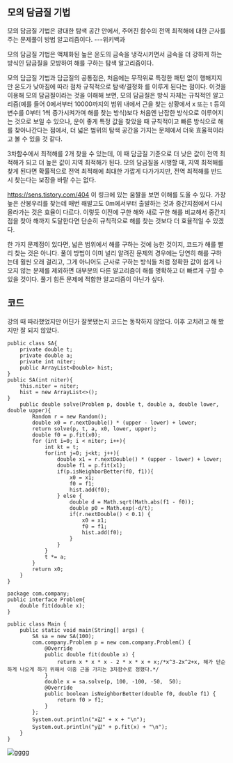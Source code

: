 ## 모의 담금질 기법

모의 담금질 기법은 광대한 탐색 공간 안에서, 주어진 함수의 전역 최적해에 대한 근사를 주는 문제풀이 방법 알고리즘이다. ---위키백과

모의 담금질 기법은 액체화된 높은 온도의 금속을 냉각시키면서 금속을 더 강하게 하는 방식인 담금질을 모방하여 해를 구하는 탐색 알고리즘이다.

모의 담금질 기법과 담금질의 공통점은, 처음에는 무작위로 특정한 패턴 없이 행해지지만 온도가 낮아짐에 따라 점차 규칙적으로 탐색/결정화 를 이루게 된다는 점이다. 이것을 이용해 모의 담금질이라는 것을 이해해 보면, 모의 담금질은 방식 자체는 규칙적인 알고리즘(예를 들어 0에서부터 10000까지의 범위 내에서 근을 찾는 상황에서 x 또는 t 등의 변수를 0부터 1씩 증가시켜가며 해를 찾는 방식)보다 처음엔 난잡한 방식으로 이루어지는 것으로 보일 수 있으나, 운이 좋게 특정 값을 찾았을 때 규칙적이고 빠른 방식으로 해를 찾아나간다는 점에서, 더 넓은 범위의 탐색 공간을 가지는 문제에서 더욱 효율적이라고 볼 수 있을 것 같다.

3차함수에서 최적해를 2개 찾을 수 있는데, 이 때 담금질 기준으로 더 낮은 값이 전역 최적해가 되고 더 높은 값이 지역 최적해가 된다. 모의 담금질을 시행할 때, 지역 최적해를 찾게 된다면 확률적으로 전역 최적해에 최대한 가깝게 다가가지만, 전역 최적해를 반드시 찾는다는 보장을 바랄 수는 없다.

https://sens.tistory.com/404
이 링크에 있는 움짤을 보면 이해를 도울 수 있다. 가장 높은 산봉우리를 찾는데 매번 해발고도 0m에서부터 출발하는 것과 중간지점에서 다시 올라가는 것은 효율이 다르다.  이렇듯 이전에 구한 해와 새로 구한 해를 비교해서 중간지점을 찾아 해까지 도달한다면 단순히 규칙적으로 해를 찾는 것보다 더 효율적일 수 있겠다.

한 가지 문제점이 있다면, 넓은 범위에서 해를 구하는 것에 능한 것이지, 코드가 해를 빨리 찾는 것은 아니다.  풀이 방법이 이미 널리 알려진 문제의 경우에는 당연히 해를 구하는데 훨씬 오래 걸리고, 그게 아니어도 근사로 구하는 방식들 처럼 정확한 값이 쉽게 나오지 않는 문제를 제외하면 대부분의 다른 알고리즘이 해를 명확하고 더 빠르게 구할 수 있을 것이다. 풀기 힘든 문제에 적합한 알고리즘이 아닌가 싶다.

## 코드

강의 때 따라했었지만 어딘가 잘못됐는지 코드는 동작하지 않았다. 이후 고치려고 해 봤지만 잘 되지 않았다.

```
public class SA{
	private double t;
	private double a; 
	private int niter;
	public ArrayList<Double> hist;
}
public SA(int niter){
	this.niter = niter;
	hist = new ArrayList<>();
}
    public double solve(Problem p, double t, double a, double lower, double upper){
        Random r = new Random();
        double x0 = r.nextDouble() * (upper - lower) + lower;
        return solve(p, t, a, x0, lower, upper);
        double f0 = p.fit(x0);
        for (int i=0; i < niter; i++){
            int kt = t;
            for(int j=0; j<kt; j++){
                double x1 = r.nextDouble() * (upper - lower) + lower;
                double f1 = p.fit(x1);
                if(p.isNeighborBetter(f0, f1)){
                    x0 = x1;
                    f0 = f1;
                    hist.add(f0);
                } else {
                    double d = Math.sqrt(Math.abs(f1 - f0));
                    double p0 = Math.exp(-d/t);
                    if(r.nextDouble() < 0.1) {
                        x0 = x1;
                        f0 = f1;
                        hist.add(f0);
                    }
                }
            }
            t *= a;
        }
        return x0;
    }
} 
```



```
package com.company;
public interface Problem{
	double fit(double x);
}
```



```
public class Main {
    public static void main(String[] args) {
        SA sa = new SA(100);
        com.company.Problem p = new com.company.Problem() {
            @Override
            public double fit(double x) {
                return x * x * x - 2 * x * x + x;/*x^3-2x^2+x, 해가 단순하게 나오게 하기 위해서 이중 근을 가지는 3차함수로 정했다.*/
            }
			double x = sa.solve(p, 100, -100, -50,  50);
            @Override
            public boolean isNeighborBetter(double f0, double f1) {
                return f0 > f1;
            }
        };
        System.out.println("x값" + x + "\n");
        System.out.println("y값" + p.fit(x) + "\n");
    }
}       
```

![gggg](https://user-images.githubusercontent.com/80510925/121703985-4c004980-cb0e-11eb-9a80-19544a902e9e.PNG)





